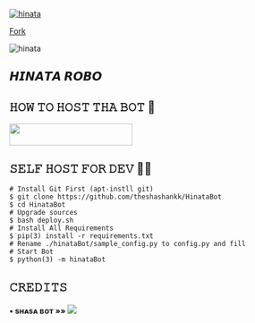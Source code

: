 [![hinata](https://img.shields.io/badge/A%20Bot%20By%20Team%20Coffin-blue?style=for-the-badge&logo=telegram)](t.me/Coffinxsupport)


<a class="github-button" href="https://github.com/theshashankk/hinatabot/fork" data-color-scheme="no-preference: light; light: light; dark: dark;" data-size="large" data-show-count="true" aria-label="Fork theshashankk/hinatabot on GitHub">Fork</a>


![hinata](https://user-images.githubusercontent.com/78837537/119931808-b6a67680-bf9f-11eb-91b3-8d1662415a12.jpg)


## 𝙃𝙄𝙉𝘼𝙏𝘼 𝙍𝙊𝘽𝙊

## 𝙷𝙾𝚆 𝚃𝙾 𝙷𝙾𝚂𝚃 𝚃𝙷𝙰 𝙱𝙾𝚃 🤖

<p align="left"><a href="https://heroku.com/deploy?template=https://github.com/theshashankk/HinataBot"> <img src="https://img.shields.io/badge/Deploy%20To%20Heroku-op-red?style=for-the-badge&logo=heroku" width="220" height="38.45"/></a></p>

## 𝚂𝙴𝙻𝙵 𝙷𝙾𝚂𝚃 𝙵𝙾𝚁 𝙳𝙴𝚅 👨‍💻

```
# Install Git First (apt-instll git)
$ git clone https://github.com/theshashankk/HinataBot
$ cd HinataBot
# Upgrade sources
$ bash deploy.sh
# Install All Requirements 
$ pip(3) install -r requirements.txt
# Rename ./hinataBot/sample_config.py to config.py and fill
# Start Bot 
$ python(3) -m hinataBot
```

## 𝙲𝚁𝙴𝙳𝙸𝚃𝚂 


#### • sʜᴀsᴀ ʙᴏᴛ   »»  <a href="https://github.com/Mdnoor786/hinataBot-1" alt="Telebot"> <img src="https://img.shields.io/badge/hinata%20bot-800080?logo=github" /></a>
